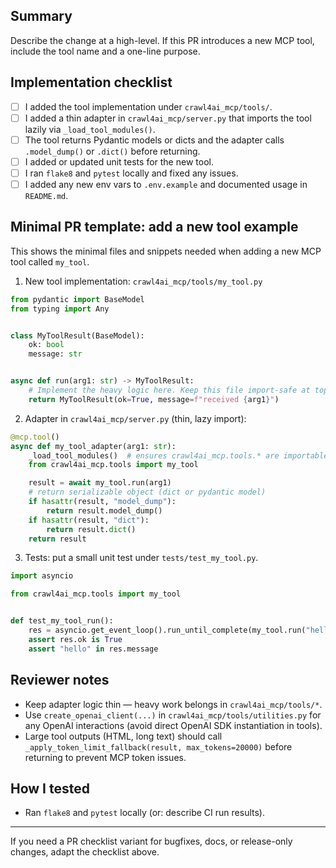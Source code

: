 <!-- Use this template to create PRs that add or modify MCP tools. -->

## Summary

Describe the change at a high-level. If this PR introduces a new MCP tool, include the tool name and a one-line purpose.

## Implementation checklist

- [ ] I added the tool implementation under `crawl4ai_mcp/tools/`.
- [ ] I added a thin adapter in `crawl4ai_mcp/server.py` that imports the tool lazily via `_load_tool_modules()`.
- [ ] The tool returns Pydantic models or dicts and the adapter calls `.model_dump()` or `.dict()` before returning.
- [ ] I added or updated unit tests for the new tool.
- [ ] I ran `flake8` and `pytest` locally and fixed any issues.
- [ ] I added any new env vars to `.env.example` and documented usage in `README.md`.

## Minimal PR template: add a new tool example

This shows the minimal files and snippets needed when adding a new MCP tool called `my_tool`.

1) New tool implementation: `crawl4ai_mcp/tools/my_tool.py`

```py
from pydantic import BaseModel
from typing import Any


class MyToolResult(BaseModel):
    ok: bool
    message: str


async def run(arg1: str) -> MyToolResult:
    # Implement the heavy logic here. Keep this file import-safe at top-level.
    return MyToolResult(ok=True, message=f"received {arg1}")
```

2) Adapter in `crawl4ai_mcp/server.py` (thin, lazy import):

```py
@mcp.tool()
async def my_tool_adapter(arg1: str):
    _load_tool_modules()  # ensures crawl4ai_mcp.tools.* are importable lazily
    from crawl4ai_mcp.tools import my_tool

    result = await my_tool.run(arg1)
    # return serializable object (dict or pydantic model)
    if hasattr(result, "model_dump"):
        return result.model_dump()
    if hasattr(result, "dict"):
        return result.dict()
    return result
```

3) Tests: put a small unit test under `tests/test_my_tool.py`.

```py
import asyncio

from crawl4ai_mcp.tools import my_tool


def test_my_tool_run():
    res = asyncio.get_event_loop().run_until_complete(my_tool.run("hello"))
    assert res.ok is True
    assert "hello" in res.message
```

## Reviewer notes

- Keep adapter logic thin — heavy work belongs in `crawl4ai_mcp/tools/*`.
- Use `create_openai_client(...)` in `crawl4ai_mcp/tools/utilities.py` for any OpenAI interactions (avoid direct OpenAI SDK instantiation in tools).
- Large tool outputs (HTML, long text) should call `_apply_token_limit_fallback(result, max_tokens=20000)` before returning to prevent MCP token issues.

## How I tested

- Ran `flake8` and `pytest` locally (or: describe CI run results).

---

If you need a PR checklist variant for bugfixes, docs, or release-only changes, adapt the checklist above.
